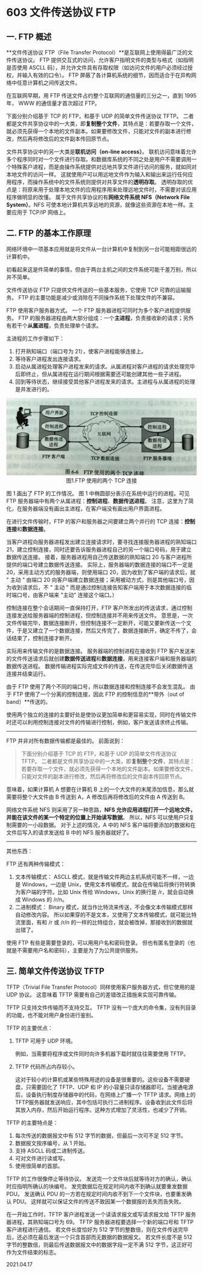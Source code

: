 # 603 文件传送协议 FTP

## 一. FTP 概述

**文件传送协议 FTP（File Transfer Protocol）**是互联网上使用得最广泛的文件传送协议。
FTP 提供交互式的访问，允许客户指明文件的类型与格式（如指明是否使用 ASCLL 码），并允许文件具有存取权限（如访问文件的用户必须经过授权，并输入有效的口令）。
FTP 屏蔽了各计算机系统的细节，因而适合于在异构网络中任意计算机之间传送文件。

在互联网早期，用 FTP 传送文件占约整个互联网的通信量的三分之一，直到 1995 年， WWW 的通信量才首次超过 FTP。

下面分别介绍基于 TCP 的 FTP，和基于 UDP 的简单文件传送协议 TFTP。
二者都是文件共享协议中的一大类，即**复制整个文件**，其特点是：若要存取一个文件，就必须先获得一个本地的文件副本。如果要修改文件，只能对文件的副本进行修改，然后再将修改后的文件副本传回原节点。

文件共享协议中的另一大类是**联机访问（on-line access）**。
联机访问意味着允许多个程序同时对一个文件进行存取。和数据库系统的不同之处是用户不需要调用一个特殊客户进程，而是由操作系统提供对远地共享文件进行访问的服务，就如同对本地文件的访问一样。
这就使用户可以用远地文件作为输入和输出来运行任何应用程序，而操作系统中的文件系统则提供对共享文件的**透明存取**。
透明存取的优点是：将原来用于处理本地文件的应用程序用来处理远地文件时，不需要对该应用程序做明显的改懂。
属于文件共享协议的有**网络文件系统 NFS（Network File System）**。NFS 可使本地计算机共享远地的资源，就像这些资源在本地一样。主要应用于 TCP/IP 网络上。

## 二. FTP 的基本工作原理

网络环境中一项基本应用就是将文件从一台计算机中复制到另一台可能相距很远的计算机中。

初看起来这是件简单的事情，但由于两台主机之间的文件系统可能千差万别，所以并不简单。

文件传送协议 FTP 只提供文件传送的一些基本服务，它使用 TCP 可靠的运输服务。
FTP 的主要功能是减少或消除在不同操作系统下处理文件的不兼容。

FTP 使用客户服务器方式。
一个 FTP 服务器进程可同时为多个客户进程提供服务。
FTP 的服务器进程由两大部分组成：一个**主进程**，负责接收新的请求；另外有若干个**从属进程**，负责处理单个请求。

主进程的工作步骤如下：

1. 打开熟知端口（端口号为 21），使客户进程能够连接上。
2. 等待客户进程发出连接请求。
3. 启动从属进程处理客户进程发来的请求。从属进程对客户进程的请求处理完毕后即终止，但从属进程在运行期间根据需要还可能创建其他一些子进程。
4. 回到等待状态，继续接受其他客户进程发来的请求。主进程与从属进程的处理是并发进行的。

<img src="计网603-1.png" alt="计网603-1" style="zoom:67%;" />

<center>图1.FTP 使用的两个 TCP 连接</center>

图 1 画出了 FTP 的工作情况。
图 1 中椭圆部分表示在系统中运行的进程。可见 FTP 服务器端中有两个从属进程：**控制进程**、**数据传送进程**。
注意，这里为了简化，在服务器端没有画出主进程，在客户端没有画出用户界面进程。

在进行文件传输时，FTP 的客户和服务器之间要建立两个并行的 TCP 连接：**控制连接**和**数据连接**。

当客户进程向服务器进程发出建立连接请求时，要寻找连接服务器进程的熟知端口 21，建立控制连接，同时还要告诉服务器进程自己的另一个端口号码，用于建立数据传送连接。
接着，服务器进程用自己传送数据的熟知端口 20 与客户进程所提供的端口号建立数据传送连接。
实际上，服务器端的数据连接的端口不一定是 20，采用主动方式的服务器端，则使用端口 20，因为收到了客户端的请求后，就 " 主动 " 由端口 20 向客户端建立数据连接；采用被动方式，则是其他端口号，因为收到请求后，不 " 主动 " 而是通过控制连接告知客户端用于本次数据连接的临时端口号，由客户端来 "主动" 连接这个端口。）

控制连接在整个会话期间一直保持打开，FTP 客户所发出的传送请求，通过控制连接发送给服务器端的控制进程，但控制连接并不用来传送文件。
意思是，一次文件传输完毕，数据连接断开，但控制连接不一定断开，可能又要新传送一个文件，于是又建立了一个数据连接，然后又传完了，数据连接断开，确定不传了，会话结束了，控制连接才断开。

实际用来传输文件的是数据连接。
服务器端的控制进程在接收到 FTP 客户发送来的文件传送请求后就创建**数据传送进程**和**数据连接**，用来连接客户端和服务器端的数据传送进程。
数据传输进程实际完成文件的传送，在传送完毕后关闭数据传送连接并结束运行。

由于 FTP 使用了两个不同的端口号，所以数据连接和控制连接不会发生混乱。
由于 FTP 使用了一个分离的控制连接，因此 FTP 的控制信息的**带外（out of band）**传送的。

使用两个独立的连接的主要好处是使协议更加简单和更容易实现，同时在传输文件时还可以利用控制连接对文件的传输进行控制，例如，客户发送请求终止传输。

---

FTP 并非对所有数据传输都是最佳的。
前面说到：

> 下面分别介绍基于 TCP 的 FTP，和基于 UDP 的简单文件传送协议 TFTP。
> 二者都是文件共享协议中的一大类，即**复制整个文件**，其特点是：若要存取一个文件，就必须先获得一个本地的文件副本。如果要修改文件，只能对文件的副本进行修改，然后再将修改后的文件副本传回原节点。

意味着，如果计算机 A 想要在计算机 B 上的一个大文件的末尾添加信息，那么就需要将整个大文件由 B 传送到 A，A 修改后再将修改后的文件由 A 传送到 B。

网络文件系统 NFS 则采用了另一种思路，**NFS 允许应用进程打开一个远地文件，并能在该文件的某一个特定的位置上开始读写数据**。
所以，NFS 可以使用户只复制需要的一小段数据。
对于上述的情况，A 中的 NFS 客户端将要添加的数据和在文件后写入的请求发送给 B 中的 NFS 服务器就好了。

---

其他东西：

FTP 还有两种传输模式：

1. 文本传输模式：
   ASCLL 模式，就是传输文件两边主机系统可能不一样，一边是 Windows，一边是 Unix，使用文本传输模式，就会在传输后将换行符转换为客户端的字符。比如 Unix 传给 Windows，Unix 的换行是 /r，就会自动换成 Windows 的 /r/n。
2. 二进制模式：
   Binary 模式，就当作比特流来传送，不会像文本传输模式那样自动修改内容。
   所以如果穿的不是文本，又使用了文本传输模式，就可能比特流里面，有和 /r 或 /r/n 的一样的比特组合，就会被改掉，那接收到的数据就出错了。

使用 FTP 有些是需要登录的，可以用用户名和密码登录。
但也有匿名登录的（也就是不需要用户名和密码），主要是为了为公共提供服务。

## 三. 简单文件传送协议 TFTP

TFTP（Trivial File Transfer Protocol）同样使用客户服务器方式，但它使用的是 UDP 协议。
这意味着 TFTP 需要有自己的差错改正措施来实现可靠传输。

TFTP 只支持文件传输而不支持交互。
TFTP 没有一个庞大的命令集，没有列目录的功能，也不能对用户身份进行鉴别。

TFTP 的主要优点：

1. TFTP 可用于 UDP 环境。

   例如，当需要将程序或文件同时向许多机器下载时就往往需要使用 TFTP。

2. TFTP 代码所占内存较小。

   这对于较小的计算机或某些特殊用途的设备是很重要的。这些设备不需要硬盘，只需要固化了 TFTP、UDP 和 IP 的小容量只读存储器即可。当接通电源后，设备执行制度存储器中的代码，在网络上广播一个 TFTP 请求。网络上的 TFTP服务器就发送响应，其中包括可执行二进制程序。设备收到此文件后将其放入内存，然后开始运行程序。这种方式增加了灵活性，也减少了开销。

TFTP 的主要特点是：

1. 每次传送的数据报文中有 512 字节的数据，但最后一次可不足 512 字节。
2. 数据报文按序编号，从 1 开始。
3. 支持 ASCLL 码或二进制传送。
4. 可对文件进行读或写。
5. 使用很简单的首部。

TFTP 的工作很像停止等待协议。
发送完一个文件块后就等待对方的确认，确认时应指明所确认的块编号。
发完数据后在规定时间内收不到确认就要重发数据 PDU。
发送确认 PDU 的一方若在规定时间内收不到下一个文件块，也要重发确认 PDU。
这样就可以保证文件的传送不致因某一个数据报的丢失而告失败。

在一开始工作时，TFTP 客户进程发送一个读请求报文或写请求报文给 TFTP 服务器进程，其熟知端口号为 69。
TFTP 服务器进程要选择一个新的端口号和 TFTP 客户进程进行通信。
若文件长度恰好为 512 字节的整数倍，则在文件传送完毕后，还必须在最后发送一个只含首部而无数据的数据报文。
若文件长度不是 512 字节的整数倍，则最后传送数据报文中的数据字段一定不满 512 字节，这正好可作为文件结束的标志。

2021.04.17

